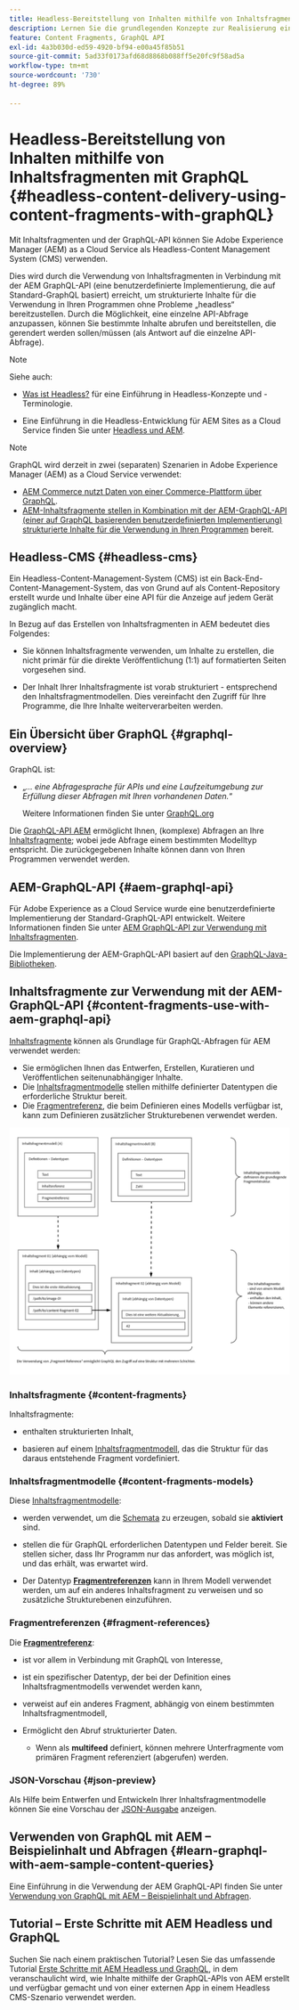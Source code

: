 ```yaml
---
title: Headless-Bereitstellung von Inhalten mithilfe von Inhaltsfragmenten mit GraphQL (Assets – Inhaltsfragmente)
description: Lernen Sie die grundlegenden Konzepte zur Realisierung eines AEM Headless CMS unter Verwendung von Inhaltsfragmenten mit GraphQL für die Bereitstellung von Headless-Inhalten kennen.
feature: Content Fragments, GraphQL API
exl-id: 4a3b030d-ed59-4920-bf94-e00a45f85b51
source-git-commit: 5ad33f0173afd68d8868b088ff5e20fc9f58ad5a
workflow-type: tm+mt
source-wordcount: '730'
ht-degree: 89%

---
```


# Headless-Bereitstellung von Inhalten mithilfe von Inhaltsfragmenten mit GraphQL {#headless-content-delivery-using-content-fragments-with-graphQL}

Mit Inhaltsfragmenten und der GraphQL-API können Sie Adobe Experience Manager (AEM) as a Cloud Service als Headless-Content Management System (CMS) verwenden.

Dies wird durch die Verwendung von Inhaltsfragmenten in Verbindung mit der AEM GraphQL-API (eine benutzerdefinierte Implementierung, die auf Standard-GraphQL basiert) erreicht, um strukturierte Inhalte für die Verwendung in Ihren Programmen ohne Probleme „headless“ bereitzustellen. Durch die Möglichkeit, eine einzelne API-Abfrage anzupassen, können Sie bestimmte Inhalte abrufen und bereitstellen, die gerendert werden sollen/müssen (als Antwort auf die einzelne API-Abfrage).

>[!NOTE]
>
>Siehe auch:
>
>* [Was ist Headless?](/help/headless/what-is-headless.md) für eine Einführung in Headless-Konzepte und -Terminologie.
>
>* Eine Einführung in die Headless-Entwicklung für AEM Sites as a Cloud Service finden Sie unter [Headless und AEM](/help/headless/introduction.md).

>[!NOTE]
>
>GraphQL wird derzeit in zwei (separaten) Szenarien in Adobe Experience Manager (AEM) as a Cloud Service verwendet:
>
>* [AEM Commerce nutzt Daten von einer Commerce-Plattform über GraphQL](/help/commerce-cloud/integrating/magento.md).
>* [AEM-Inhaltsfragmente stellen in Kombination mit der AEM-GraphQL-API (einer auf GraphQL basierenden benutzerdefinierten Implementierung) strukturierte Inhalte für die Verwendung in Ihren Programmen](/help/headless/graphql-api/content-fragments.md) bereit.

## Headless-CMS {#headless-cms}

Ein Headless-Content-Management-System (CMS) ist ein Back-End-Content-Management-System, das von Grund auf als Content-Repository erstellt wurde und Inhalte über eine API für die Anzeige auf jedem Gerät zugänglich macht.

In Bezug auf das Erstellen von Inhaltsfragmenten in AEM bedeutet dies Folgendes:

* Sie können Inhaltsfragmente verwenden, um Inhalte zu erstellen, die nicht primär für die direkte Veröffentlichung (1:1) auf formatierten Seiten vorgesehen sind.

* Der Inhalt Ihrer Inhaltsfragmente ist vorab strukturiert - entsprechend den Inhaltsfragmentmodellen. Dies vereinfacht den Zugriff für Ihre Programme, die Ihre Inhalte weiterverarbeiten werden.

## Ein Übersicht über GraphQL {#graphql-overview}

GraphQL ist:

* „*... eine Abfragesprache für APIs und eine Laufzeitumgebung zur Erfüllung dieser Abfragen mit Ihren vorhandenen Daten.*“

  Weitere Informationen finden Sie unter [GraphQL.org](https://graphql.org)

Die [GraphQL-API AEM](#aem-graphql-api) ermöglicht Ihnen, (komplexe) Abfragen an Ihre [Inhaltsfragmente](/help/assets/content-fragments/content-fragments.md); wobei jede Abfrage einem bestimmten Modelltyp entspricht. Die zurückgegebenen Inhalte können dann von Ihren Programmen verwendet werden.

## AEM-GraphQL-API {#aem-graphql-api}

Für Adobe Experience as a Cloud Service wurde eine benutzerdefinierte Implementierung der Standard-GraphQL-API entwickelt. Weitere Informationen finden Sie unter [AEM GraphQL-API zur Verwendung mit Inhaltsfragmenten](/help/headless/graphql-api/content-fragments.md).

Die Implementierung der AEM-GraphQL-API basiert auf den [GraphQL-Java-Bibliotheken](https://graphql.org/code/#java).

## Inhaltsfragmente zur Verwendung mit der AEM-GraphQL-API {#content-fragments-use-with-aem-graphql-api}

[Inhaltsfragmente](#content-fragments) können als Grundlage für GraphQL-Abfragen für AEM verwendet werden:

* Sie ermöglichen Ihnen das Entwerfen, Erstellen, Kuratieren und Veröffentlichen seitenunabhängiger Inhalte.
* Die [Inhaltsfragmentmodelle](#content-fragments-models) stellen mithilfe definierter Datentypen die erforderliche Struktur bereit.
* Die [Fragmentreferenz](#fragment-references), die beim Definieren eines Modells verfügbar ist, kann zum Definieren zusätzlicher Strukturebenen verwendet werden.

![Inhaltsfragmente zur Verwendung mit GraphQL](assets/cfm-nested-01.png "Inhaltsfragmente zur Verwendung mit GraphQL")

### Inhaltsfragmente {#content-fragments}

Inhaltsfragmente:

* enthalten strukturierten Inhalt,

* basieren auf einem [Inhaltsfragmentmodell](#content-fragments-models), das die Struktur für das daraus entstehende Fragment vordefiniert.

### Inhaltsfragmentmodelle {#content-fragments-models}

Diese [Inhaltsfragmentmodelle](/help/assets/content-fragments/content-fragments-models.md):

* werden verwendet, um die [Schemata](https://graphql.org/learn/schema/) zu erzeugen, sobald sie **aktiviert** sind.

* stellen die für GraphQL erforderlichen Datentypen und Felder bereit. Sie stellen sicher, dass Ihr Programm nur das anfordert, was möglich ist, und das erhält, was erwartet wird.

* Der Datentyp **[Fragmentreferenzen](#fragment-references)** kann in Ihrem Modell verwendet werden, um auf ein anderes Inhaltsfragment zu verweisen und so zusätzliche Strukturebenen einzuführen.

### Fragmentreferenzen {#fragment-references}

Die **[Fragmentreferenz](/help/assets/content-fragments/content-fragments-models.md#fragment-reference-nested-fragments)**:

* ist vor allem in Verbindung mit GraphQL von Interesse,

* ist ein spezifischer Datentyp, der bei der Definition eines Inhaltsfragmentmodells verwendet werden kann,

* verweist auf ein anderes Fragment, abhängig von einem bestimmten Inhaltsfragmentmodell,

* Ermöglicht den Abruf strukturierter Daten.

   * Wenn als **multifeed** definiert, können mehrere Unterfragmente vom primären Fragment referenziert (abgerufen) werden.

### JSON-Vorschau {#json-preview}

Als Hilfe beim Entwerfen und Entwickeln Ihrer Inhaltsfragmentmodelle können Sie eine Vorschau der [JSON-Ausgabe](/help/assets/content-fragments/content-fragments-json-preview.md) anzeigen.

## Verwenden von GraphQL mit AEM – Beispielinhalt und Abfragen {#learn-graphql-with-aem-sample-content-queries}

Eine Einführung in die Verwendung der AEM GraphQL-API finden Sie unter [Verwendung von GraphQL mit AEM – Beispielinhalt und Abfragen](/help/headless/graphql-api/sample-queries.md).

## Tutorial – Erste Schritte mit AEM Headless und GraphQL

Suchen Sie nach einem praktischen Tutorial? Lesen Sie das umfassende Tutorial [Erste Schritte mit AEM Headless und GraphQL](https://experienceleague.adobe.com/docs/experience-manager-learn/getting-started-with-aem-headless/graphql/overview.html?lang=de), in dem veranschaulicht wird, wie Inhalte mithilfe der GraphQL-APIs von AEM erstellt und verfügbar gemacht und von einer externen App in einem Headless CMS-Szenario verwendet werden.
